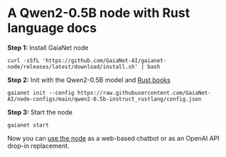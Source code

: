 # A Qwen2-0.5B node with Rust language docs

**Step 1:** Install GaiaNet node

```
curl -sSfL 'https://github.com/GaiaNet-AI/gaianet-node/releases/latest/download/install.sh' | bash
```

**Step 2:** Init with the Qwen2-0.5B model and [Rust books](https://www.rust-lang.org/learn)

```
gaianet init --config https://raw.githubusercontent.com/GaiaNet-AI/node-configs/main/qwen2-0.5b-instruct_rustlang/config.json
```

**Step 3:** Start the node

```
gaianet start
```

Now you can [use the node](https://docs.gaianet.ai/user-guide/mynode) as a web-based chatbot or as an OpenAI API drop-in replacement.

